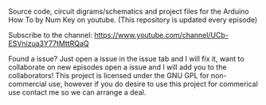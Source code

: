 Source code, circuit digrams/schematics and project files for the Arduino How To by Num Key on youtube.
(This repository is updated every episode)

Subscribe to the channel: https://www.youtube.com/channel/UCb-ESVnizua3Y77tMttRQaQ

Found a issue? Just open a issue in the issue tab and I will fix it, want to collaborate on new episodes open a issue and I will add you to the collaborators!
This project is licensed under the GNU GPL for non-commercial use, however if you do desire to use this project for commerical use contact me so we can arrange a deal.
